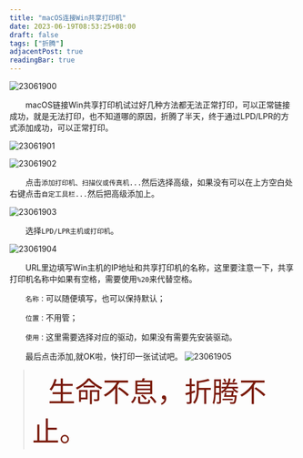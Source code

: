 ```yaml
---
title: "macOS连接Win共享打印机"
date: 2023-06-19T08:53:25+08:00
draft: false
tags: ["折腾"]
adjacentPost: true
readingBar: true
---
```


![23061900](https://cdn.jsdelivr.net/gh/tosspi/mumu@main/uPic/23061900.png)

&emsp;&emsp;macOS链接Win共享打印机试过好几种方法都无法正常打印，可以正常链接成功，就是无法打印，也不知道哪的原因，折腾了半天，终于通过LPD/LPR的方式添加成功，可以正常打印。
<br>

![23061901](https://cdn.jsdelivr.net/gh/tosspi/mumu@main/uPic/23061901.png)


![23061902](https://cdn.jsdelivr.net/gh/tosspi/mumu@main/uPic/23061902.png)

&emsp;&emsp;点击`添加打印机、扫描仪或传真机...`然后选择高级，如果没有可以在上方空白处右键点击`自定工具栏...`然后把高级添加上。
<br>

![23061903](https://cdn.jsdelivr.net/gh/tosspi/mumu@main/uPic/23061903.png)

&emsp;&emsp;选择`LPD/LPR主机或打印机`。
<br>

![23061904](https://cdn.jsdelivr.net/gh/tosspi/mumu@main/uPic/23061904.png)

&emsp;&emsp;URL里边填写Win主机的IP地址和共享打印机的名称，这里要注意一下，共享打印机名称中如果有空格，需要使用`%20`来代替空格。
<br>

&emsp;&emsp;`名称：`可以随便填写，也可以保持默认；

&emsp;&emsp;`位置：`不用管；

&emsp;&emsp;`使用：`这里需要选择对应的驱动，如果没有需要先安装驱动。

&emsp;&emsp;最后点击添加,就OK啦，快打印一张试试吧。
![23061905](https://cdn.jsdelivr.net/gh/tosspi/mumu@main/uPic/23061905.png)

>&emsp;&emsp;<font size=9 color=#7a1b0c>生命不息，折腾不止。</font>